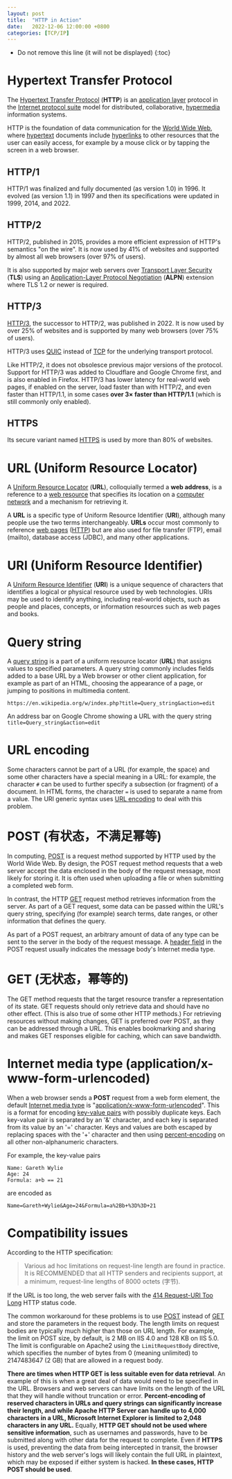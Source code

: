 ```yaml
---
layout: post
title:  "HTTP in Action"
date:   2022-12-06 12:00:00 +0800
categories: [TCP/IP]
---
```


* Do not remove this line (it will not be displayed)
{:toc}

# Hypertext Transfer Protocol

The [Hypertext Transfer Protocol](https://en.wikipedia.org/wiki/Hypertext_Transfer_Protocol) (**HTTP**) is an [application layer](https://en.wikipedia.org/wiki/Application_layer) protocol in the [Internet protocol suite](https://en.wikipedia.org/wiki/Internet_protocol_suite) model for distributed, collaborative, [hypermedia](https://en.wikipedia.org/wiki/Hypermedia) information systems.

HTTP is the foundation of data communication for the [World Wide Web](https://en.wikipedia.org/wiki/World_Wide_Web), where [hypertext](https://en.wikipedia.org/wiki/Hypertext) documents include [hyperlinks](https://en.wikipedia.org/wiki/Hyperlink) to other resources that the user can easily access, for example by a mouse click or by tapping the screen in a web browser.

## HTTP/1

HTTP/1 was finalized and fully documented (as version 1.0) in 1996. It evolved (as version 1.1) in 1997 and then its specifications were updated in 1999, 2014, and 2022.

## HTTP/2

HTTP/2, published in 2015, provides a more efficient expression of HTTP's semantics "on the wire". It is now used by 41% of websites and supported by almost all web browsers (over 97% of users).

It is also supported by major web servers over [Transport Layer Security](https://en.wikipedia.org/wiki/Transport_Layer_Security) (**TLS**) using an [Application-Layer Protocol Negotiation](https://en.wikipedia.org/wiki/Application-Layer_Protocol_Negotiation) (**ALPN**) extension where TLS 1.2 or newer is required.

## HTTP/3

[HTTP/3](https://en.wikipedia.org/wiki/HTTP/3), the successor to HTTP/2, was published in 2022. It is now used by over 25% of websites and is supported by many web browsers (over 75% of users).

HTTP/3 uses [QUIC](https://en.wikipedia.org/wiki/QUIC) instead of [TCP](https://en.wikipedia.org/wiki/Transmission_Control_Protocol) for the underlying transport protocol.

Like HTTP/2, it does not obsolesce previous major versions of the protocol. Support for HTTP/3 was added to Cloudflare and Google Chrome first, and is also enabled in Firefox. HTTP/3 has lower latency for real-world web pages, if enabled on the server, load faster than with HTTP/2, and even faster than HTTP/1.1, in some cases **over 3× faster than HTTP/1.1** (which is still commonly only enabled).


## HTTPS

Its secure variant named [HTTPS](https://en.wikipedia.org/wiki/HTTPS) is used by more than 80% of websites.


# URL (Uniform Resource Locator)

A [Uniform Resource Locator](https://en.wikipedia.org/wiki/URL) (**URL**), colloquially termed a **web address**, is a reference to a [web resource](https://en.wikipedia.org/wiki/Web_resource) that specifies its location on a [computer network](https://en.wikipedia.org/wiki/Computer_network) and a mechanism for retrieving it.

A **URL** is a specific type of Uniform Resource Identifier (**URI**), although many people use the two terms interchangeably. **URLs** occur most commonly to reference [web pages](https://en.wikipedia.org/wiki/Web_page) ([HTTP](https://en.wikipedia.org/wiki/Hypertext_Transfer_Protocol)) but are also used for file transfer (FTP), email (mailto), database access (JDBC), and many other applications.


# URI (Uniform Resource Identifier)

A [Uniform Resource Identifier](https://en.wikipedia.org/wiki/Uniform_Resource_Identifier) (**URI**) is a unique sequence of characters that identifies a logical or physical resource used by web technologies. URIs may be used to identify anything, including real-world objects, such as people and places, concepts, or information resources such as web pages and books.


# Query string

A [query string](https://en.wikipedia.org/wiki/Query_string) is a part of a uniform resource locator (**URL**) that assigns values to specified parameters. A query string commonly includes fields added to a base URL by a Web browser or other client application, for example as part of an HTML, choosing the appearance of a page, or jumping to positions in multimedia content.

```
https://en.wikipedia.org/w/index.php?title=Query_string&action=edit
```

An address bar on Google Chrome showing a URL with the query string `title=Query_string&action=edit`

# URL encoding

Some characters cannot be part of a URL (for example, the space) and some other characters have a special meaning in a URL: for example, the character `#` can be used to further specify a subsection (or fragment) of a document. In HTML forms, the character `=` is used to separate a name from a value. The URI generic syntax uses [URL encoding](https://en.wikipedia.org/wiki/Percent-encoding#Percent-encoding_reserved_characters) to deal with this problem.


# POST (有状态，不满足幂等)

In computing, [POST](https://en.wikipedia.org/wiki/POST_(HTTP)) is a request method supported by HTTP used by the World Wide Web. By design, the POST request method requests that a web server accept the data enclosed in the body of the request message, most likely for storing it. It is often used when uploading a file or when submitting a completed web form.

In contrast, the HTTP [GET](https://en.wikipedia.org/wiki/Hypertext_Transfer_Protocol#Request_methods) request method retrieves information from the server. As part of a GET request, some data can be passed within the URL's query string, specifying (for example) search terms, date ranges, or other information that defines the query.

As part of a POST request, an arbitrary amount of data of any type can be sent to the server in the body of the request message. A [header field](https://en.wikipedia.org/wiki/List_of_HTTP_header_fields) in the POST request usually indicates the message body's Internet media type.

# GET (无状态，幂等的)

The GET method requests that the target resource transfer a representation of its state. GET requests should only retrieve data and should have no other effect. (This is also true of some other HTTP methods.) For retrieving resources without making changes, GET is preferred over POST, as they can be addressed through a URL. This enables bookmarking and sharing and makes GET responses eligible for caching, which can save bandwidth.


#  Internet media type (application/x-www-form-urlencoded)

When a web browser sends a **POST** request from a web form element, the default [Internet media type](https://en.wikipedia.org/wiki/Internet_media_type) is "[application/x-www-form-urlencoded](https://en.wikipedia.org/wiki/Application/x-www-form-urlencoded)". This is a format for encoding [key-value pairs](https://en.wikipedia.org/wiki/Associative_array) with possibly duplicate keys. Each key-value pair is separated by an '&' character, and each key is separated from its value by an '=' character. Keys and values are both escaped by replacing spaces with the '+' character and then using [percent-encoding](https://en.wikipedia.org/wiki/Percent-encoding) on all other non-alphanumeric characters.

For example, the key-value pairs

```
Name: Gareth Wylie
Age: 24
Formula: a+b == 21
```

are encoded as

```
Name=Gareth+Wylie&Age=24&Formula=a%2Bb+%3D%3D+21
```


# Compatibility issues

According to the HTTP specification:

> Various ad hoc limitations on request-line length are found in practice. It is RECOMMENDED that all HTTP senders and recipients support, at a minimum, request-line lengths of 8000 octets (字节).

If the URL is too long, the web server fails with the [414 Request-URI Too Long](https://en.wikipedia.org/wiki/List_of_HTTP_status_codes#414) HTTP status code.

The common workaround for these problems is to use [POST](https://en.wikipedia.org/wiki/POST_(HTTP)) instead of [GET](https://en.wikipedia.org/wiki/GET_(HTTP)) and store the parameters in the request body. The length limits on request bodies are typically much higher than those on URL length. For example, the limit on POST size, by default, is 2 MB on IIS 4.0 and 128 KB on IIS 5.0. The limit is configurable on Apache2 using the `LimitRequestBody` directive, which specifies the number of bytes from 0 (meaning unlimited) to 2147483647 (2 GB) that are allowed in a request body.

**There are times when HTTP GET is less suitable even for data retrieval**. An example of this is when a great deal of data would need to be specified in the URL. Browsers and web servers can have limits on the length of the URL that they will handle without truncation or error. **Percent-encoding of reserved characters in URLs and query strings can significantly increase their length, and while Apache HTTP Server can handle up to 4,000 characters in a URL, Microsoft Internet Explorer is limited to 2,048 characters in any URL.** Equally, **HTTP GET should not be used where sensitive information**, such as usernames and passwords, have to be submitted along with other data for the request to complete. Even if **HTTPS** is used, preventing the data from being intercepted in transit, the browser history and the web server's logs will likely contain the full URL in plaintext, which may be exposed if either system is hacked. **In these cases, HTTP POST should be used**.